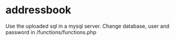 # addressbook
Use the uploaded sql in a mysql server.
Change database, user and password in /functions/functions.php
